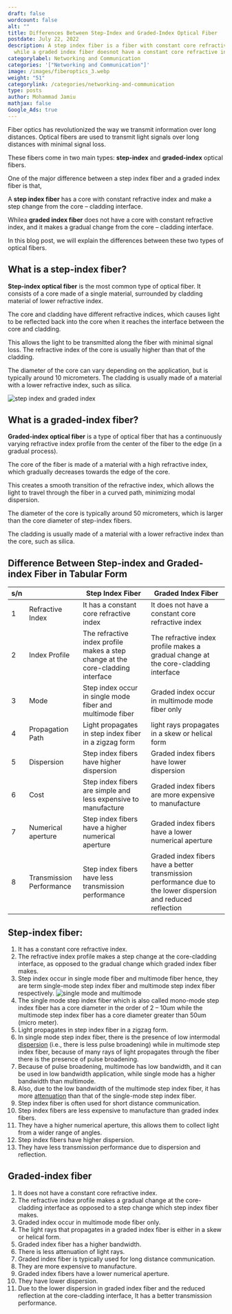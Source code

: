 ```yaml
---
draft: false
wordcount: false
alt: ""
title: Differences Between Step-Index and Graded-Index Optical Fiber
postdate: July 22, 2022
description: A step index fiber is a fiber with constant core refractive index
  while a graded index fiber doesnot have a constant core refractive index
categorylabel: Networking and Communication
categories: '["Networking and Communication"]'
image: /images/fiberoptics_3.webp
weight: "51"
categorylink: /categories/networking-and-communication
type: posts
author: Mohammad Jamiu
mathjax: false
Google_Ads: true
---
```

Fiber optics has revolutionized the way we transmit information over long distances. Optical fibers are used to transmit light signals over long distances with minimal signal loss. 

These fibers come in two main types: **step-index** and **graded-index** optical fibers. 

One of the major difference between a step index fiber and a graded index fiber is that, 

A **step index fiber** has a core with constant refractive index and make a step change from the core – cladding interface.

Whilea **graded index fiber** does not have a core with constant refractive index, and it makes a gradual change from the core – cladding interface.

In this blog post, we will explain the differences between these two types of optical fibers.

## What is a step-index fiber?

**Step-index optical fiber** is the most common type of optical fiber. It consists of a core made of a single material, surrounded by cladding material of lower refractive index. 

The core and cladding have different refractive indices, which causes light to be reflected back into the core when it reaches the interface between the core and cladding.

This allows the light to be transmitted along the fiber with minimal signal loss. The refractive index of the core is usually higher than that of the cladding. 

The diameter of the core can vary depending on the application, but is typically around 10 micrometers. The cladding is usually made of a material with a lower refractive index, such as silica.

![step index and graded index](/images/fiberoptics_3.webp "step index and graded index")

## What is a graded-index fiber?

**Graded-index optical fiber** is a type of optical fiber that has a continuously varying refractive index profile from the center of the fiber to the edge (in a gradual process).

The core of the fiber is made of a material with a high refractive index, which gradually decreases towards the edge of the core. 

This creates a smooth transition of the refractive index, which allows the light to travel through the fiber in a curved path, minimizing modal dispersion.

The diameter of the core is typically around 50 micrometers, which is larger than the core diameter of step-index fibers. 

The cladding is usually made of a material with a lower refractive index than the core, such as silica.

## Difference Between Step-index and Graded-index Fiber in Tabular Form

| s/n |                          | Step Index Fiber                                                                | Graded Index Fiber                                                                                            |
| --- | ------------------------ | ------------------------------------------------------------------------------- | ------------------------------------------------------------------------------------------------------------- |
| 1   | Refractive Index         | It has a constant core refractive index                                         | It does not have a constant core refractive index                                                             |
| 2   | Index Profile            | The refractive index profile makes a step change at the core-cladding interface | The refractive index profile makes a gradual change at the core-cladding interface                            |
| 3   | Mode                     | Step index occur in single mode fiber and multimode fiber                       | Graded index occur in multimode mode fiber only                                                               |
| 4   | Propagation Path         | Light propagates in step index fiber in a zigzag form                           | light rays propagates in a skew or helical form                                                               |
| 5   | Dispersion               | Step index fibers have higher dispersion                                        | Graded index fibers have lower dispersion                                                                     |
| 6   | Cost                     | Step index fibers are simple and less expensive to manufacture                  | Graded index fibers are more expensive to manufacture                                                         |
| 7   | Numerical aperture       | Step index fibers have a higher numerical aperture                              | Graded index fibers have a lower numerical aperture                                                           |
| 8   | Transmission Performance | Step index fibers have less transmission performance                            | Graded index fibers have a better transmission performance due to the lower dispersion and reduced reflection |

## Step-index fiber:

1. It has a constant core refractive index.
2. The refractive index profile makes a step change at the core-cladding interface, as opposed to the gradual change which graded index fiber makes.
3. Step index occur in single mode fiber and multimode fiber hence, they are term single-mode step index fiber and multimode step index fiber respectively.
   <img loading="lazy" src="/images/fiberoptics_4.webp" alt="single mode and multimode">
4. The single mode step index fiber which is also called mono-mode step index fiber has a core diameter in the order of 2 – 10um while the multimode step index fiber has a core diameter greater than 50um (micro meter).
5. Light propagates in step index fiber in a zigzag form.
6. In single mode step index fiber, there is the presence of low intermodal <a class="links-to-article" href="/networking/what-is-dispersion-in-optical-fiber-and-the-types/">dispersion</a> (i.e., there is less pulse broadening) while in multimode step index fiber, because of many rays of light propagates through the fiber there is the presence of pulse broadening.
7. Because of pulse broadening, multimode has low bandwidth, and it can be used in low bandwidth application, while single mode has a higher bandwidth than multimode.
8. Also, due to the low bandwidth of the multimode step index fiber, it has more <a class="links-to-article" href="/networking/what-are-the-different-causes-of-transmission-impairments/">attenuation</a> than that of the single-mode step index fiber.
9. Step index fiber is often used for short distance communication.
10. Step index fibers are less expensive to manufacture than graded index fibers.
11. They have a higher numerical aperture, this allows them to collect light from a wider range of angles.
12. Step index fibers have higher dispersion.
13. They have less transmission performance due to dispersion and reflection.

## Graded-index fiber

1. It does not have a constant core refractive index.
2. The refractive index profile makes a gradual change at the core-cladding interface as opposed to a step change which step index fiber makes.
3. Graded index occur in multimode mode fiber only.
4. The light rays that propagates in a graded index fiber is either in a skew or helical form.
5. Graded index fiber has a higher bandwidth.
6. There is less attenuation of light rays.
7. Graded index fiber is typically used for long distance communication.
8. They are more expensive to manufacture.
9. Graded index fibers have a lower numerical aperture.
10. They have lower dispersion.
11. Due to the lower dispersion in graded index fiber and the reduced reflection at the core-cladding interface, It has a better transmission performance.